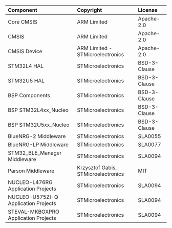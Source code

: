 | Component                                			| Copyright            | License   |
|:---------                                			|:-------              |:----------|
| Core CMSIS                               			| ARM Limited          | Apache-2.0 |
| CMSIS                                    			| ARM Limited          | Apache-2.0 |
| CMSIS Device                             			| ARM Limited - STMicroelectronics   | Apache-2.0 |
| STM32L4 HAL                              			| STMicroelectronics   | BSD-3-Clause |
| STM32U5 HAL                              			| STMicroelectronics   | BSD-3-Clause |
| BSP Components                           			| STMicroelectronics   | BSD-3-Clause |
| BSP STM32L4xx_Nucleo                     			| STMicroelectronics   | BSD-3-Clause |
| BSP STM32U5xx_Nucleo                     			| STMicroelectronics   | BSD-3-Clause |
| BlueNRG-2 Middleware                    			| STMicroelectronics   | SLA0055 |
| BlueNRG-LP Middleware                    			| STMicroelectronics   | SLA0077 |
| STM32_BLE_Manager Middleware             			| STMicroelectronics   | SLA0094 |
| Parson Middleware                        			| Krzysztof Gabis, STMicroelectronics      | MIT     |
| NUCLEO-L476RG Application Projects				| STMicroelectronics   | SLA0094 |
| NUCLEO-U575ZI-Q Application Projects				| STMicroelectronics   | SLA0094 |
| STEVAL-MKBOXPRO Application Projects				| STMicroelectronics   | SLA0094 |